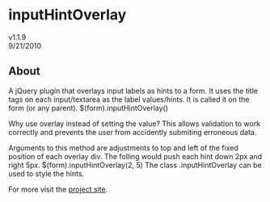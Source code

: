 inputHintOverlay
================
v1.1.9  
9/21/2010

About
-----
A jQuery plugin that overlays input labels as hints to a form. It uses the title tags on each input/textarea as the label values/hints. It is called it on the form (or any parent).
    $(form).inputHintOverlay()

Why use overlay instead of setting the value? This allows validation to work correctly and prevents the user from accidently submiting erroneous data.

Arguments to this method are adjustments to top and left of the fixed position of each overlay div. The folling would push each hint down 2px and right 5px.
    $(form).inputHintOverlay(2, 5)
The class .inputHintOverlay can be used to style the hints.


For more visit the [project site](http://jdeerhake.com/inputHintOverlay.php).
